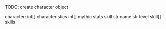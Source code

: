TODO:
create character object

character:
    int[] characteristics
    int[] mythic stats
    skill
        str name
        str level
    skill[] skills